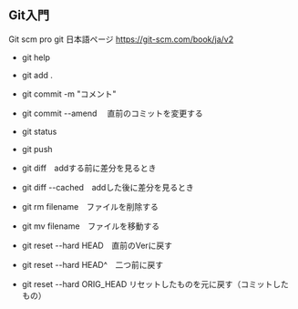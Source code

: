 ## Git入門

Git scm pro git 日本語ページ
https://git-scm.com/book/ja/v2

- git help
- git add .
- git commit -m "コメント"
- git commit --amend　 直前のコミットを変更する
- git status
- git push

- git diff　addする前に差分を見るとき
- git diff --cached　addした後に差分を見るとき

- git rm filename　ファイルを削除する
- git mv filename　ファイルを移動する

- git reset --hard HEAD　直前のVerに戻す
- git reset --hard HEAD^　二つ前に戻す
- git reset --hard ORIG_HEAD リセットしたものを元に戻す（コミットしたもの）